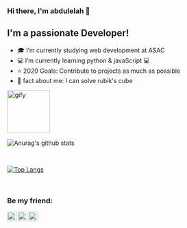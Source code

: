 ### Hi there, I'm abdulelah 👋

## I'm a passionate Developer!
- :mortar_board: I’m currently studying web development at ASAC
- :computer: I’m currently learning python & javaScript :computer:
- :star: 2020 Goals: Contribute to projects as much as possible
- :pushpin: fact about me: I can solve rubik's cube

<img src="https://media3.giphy.com/media/11ZSwQNWba4YF2/giphy.gif?cid=ecf05e47bax1oq3kgoq9cpypss5wegr3t96czwb30hn4r458&rid=giphy.gif" alt="gify" width=100px >

<br />

![Anurag's github stats](https://github-readme-stats.vercel.app/api?username=abdulelahxd&show_icons=true&theme=tokyonight&text_color=ebebf5)


<br />

[![Top Langs](https://github-readme-stats.vercel.app/api/top-langs/?username=abdulelahxd&show_icons=true&theme=tokyonight&text_color=9797e8)](https://github.com/abdulelahxd/github-readme-stats&)

[twitter]: https://twitter.com/abdulelah__k
[instagram]: https://instagram.com/abdulelahxd
[linkedin]: https://www.linkedin.com/in/abdulelahkassara/



<!---
<br />
![Profile Views](https://komarev.com/ghpvc/?username=abdulelahxd&color=blueviolet)
-->
<br />

### Be my friend:

[<img align="left" alt="abdulelahxd | Twitter" width="22px" src="https://cdn.jsdelivr.net/npm/simple-icons@v3/icons/twitter.svg" />][twitter]
[<img align="left" alt="abdulelahxd | LinkedIn" width="22px" src="https://cdn.jsdelivr.net/npm/simple-icons@v3/icons/linkedin.svg" />][linkedin]
[<img align="left" alt="abdulelahxd | Instagram" width="22px" src="https://cdn.jsdelivr.net/npm/simple-icons@v3/icons/instagram.svg" />][instagram]
